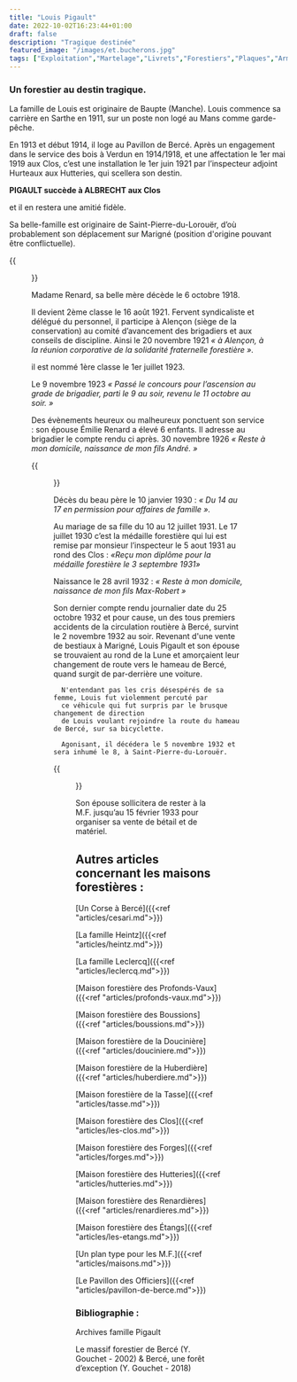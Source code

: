 ```yaml
---
title: "Louis Pigault"
date: 2022-10-02T16:23:44+01:00
draft: false
description: "Tragique destinée"
featured_image: "/images/et.bucherons.jpg"
tags: ["Exploitation","Martelage","Livrets","Forestiers","Plaques","Armement","MF"]
---
```




### Un forestier au destin tragique.
La famille de Louis est originaire de Baupte (Manche). 
Louis commence sa carrière en Sarthe en 1911,
sur un poste non logé au Mans comme garde-pêche.

  En 1913 et début 1914, il loge au Pavillon de Bercé. 
  Après un engagement dans le service des bois à Verdun en 1914/1918, 
  et une affectation le 1er mai 1919 aux Clos, c’est une installation
  le 1er juin 1921 par l’inspecteur adjoint Hurteaux aux Hutteries, 
  qui scellera son destin. 
  
**PIGAULT succède à ALBRECHT aux Clos** 

et il en restera une amitié fidèle.
  
Sa belle-famille est originaire de Saint-Pierre-du-Lorouër,
  d’où probablement son déplacement sur Marigné 
  (position d'origine pouvant être conflictuelle).
  
{{<figure src="/images/articles/famille-pigault.jpg" title="Les Pigault aux Hutteries">}}

Madame Renard, sa belle mère décède le 6 octobre 1918.
  
Il devient 2ème classe le 16 août 1921. 
  Fervent syndicaliste et délégué du personnel,
  il participe à Alençon (siège de la conservation) au comité d’avancement des brigadiers
  et aux conseils de discipline.
  Ainsi le 20 novembre 1921
  *« à Alençon, à la réunion corporative de la solidarité fraternelle forestière ».* 
  
il est nommé 1ère classe le 1er juillet 1923. 

Le 9 novembre 1923 
  *« Passé le concours pour l’ascension au grade de brigadier,
  parti le 9 au soir, revenu le 11 octobre au soir. »*
  
Des évènements heureux ou malheureux ponctuent son service : 
  son épouse Émilie Renard a élevé 6 enfants. 
  Il adresse au brigadier le compte rendu ci après.
  30 novembre 1926 *« Reste à mon domicile, naissance de mon fils André. »*
  
{{<figure src="/images/articles/motpigault.jpg" title="A l'attention du brigadier">}}  

Décès du beau père le 10 janvier 1930 : 
  *« Du 14 au 17 en permission pour affaires de famille ».*
  
Au mariage de sa fille du 10 au 12 juillet 1931.
  Le 17 juillet 1930 c’est la médaille forestière 
  qui lui est remise par monsieur 
  l’inspecteur le 5 aout 1931 au rond des Clos :
  *«Reçu mon diplôme pour la médaille
  forestière le 3 septembre 1931»* 
  
Naissance le 28 avril 1932 :
  *« Reste à mon domicile, naissance de mon fils Max-Robert »* 
  
Son dernier compte rendu journalier date du 25 octobre 1932 et pour cause,
      un des tous premiers accidents de la circulation routière à Bercé, 
      survint le 2 novembre 1932 au soir. Revenant d'une vente de bestiaux
      à Marigné, Louis Pigault et son épouse se trouvaient au rond de la Lune 
      et amorçaient leur changement de route vers le hameau de Bercé, 
      quand surgit de par-derrière une voiture. 
      
      N'entendant pas les cris désespérés de sa femme, Louis fut violemment percuté par 
      ce véhicule qui fut surpris par le brusque changement de direction
      de Louis voulant rejoindre la route du hameau de Bercé, sur sa bicyclette.
      
      Agonisant, il décédera le 5 novembre 1932 et sera inhumé le 8, à Saint-Pierre-du-Lorouër.
  
{{<figure src="/images/articles/pigault.jpg" title="Sacrée coïncidence">}}

Son épouse sollicitera de rester à la M.F. jusqu’au 15 février 1933 
pour organiser sa vente de bétail et de matériel.

## Autres articles concernant les maisons forestières : ## 

[Un Corse à Bercé]({{<ref "articles/cesari.md">}})
    
[La famille Heintz]({{<ref "articles/heintz.md">}})

[La famille Leclercq]({{<ref "articles/leclercq.md">}})

[Maison forestière des Profonds-Vaux]({{<ref "articles/profonds-vaux.md">}})

[Maison forestière des Boussions]({{<ref "articles/boussions.md">}})

[Maison forestière de la Doucinière]({{<ref "articles/douciniere.md">}})

[Maison forestière de la Huberdière]({{<ref "articles/huberdiere.md">}})

[Maison forestière de la Tasse]({{<ref "articles/tasse.md">}})

[Maison forestière des Clos]({{<ref "articles/les-clos.md">}})

[Maison forestière des Forges]({{<ref "articles/forges.md">}})

[Maison forestière des Hutteries]({{<ref "articles/hutteries.md">}})

[Maison forestière des Renardières]({{<ref "articles/renardieres.md">}})

[Maison forestière des Étangs]({{<ref "articles/les-etangs.md">}})

[Un plan type pour les M.F.]({{<ref "articles/maisons.md">}})

[Le Pavillon des Officiers]({{<ref "articles/pavillon-de-berce.md">}})


### Bibliographie : 
  
Archives famille Pigault
  
Le massif forestier de Bercé (Y. Gouchet - 2002) & Bercé, une forêt d’exception (Y. Gouchet - 2018)

